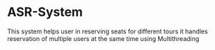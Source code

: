 # ASR-System

This system helps user in reserving seats for different tours it handles reservation of multiple users at the same time using Multithreading

